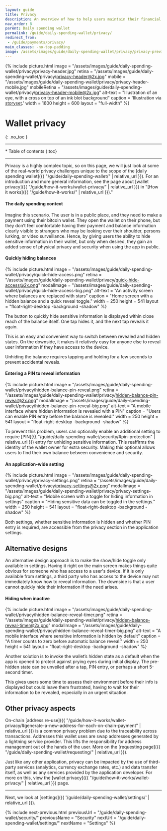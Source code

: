 ```yaml
---
layout: guide
title: Privacy
description: An overview of how to help users maintain their financial privacy while using a bitcoin daily spending wallet.
nav_order: 8
parent: Daily spending wallet
permalink: /guide/daily-spending-wallet/privacy/
redirect_from:
 - /guide/payments/privacy/
main_classes: -no-top-padding
image: /assets/images/guide/daily-spending-wallet/privacy/privacy-preview.jpg
---
```


{% include picture.html
    image = "/assets/images/guide/daily-spending-wallet/privacy/privacy-header.jpg"
    retina = "/assets/images/guide/daily-spending-wallet/privacy/privacy-header@2x.jpg"
    mobile = "/assets/images/guide/daily-spending-wallet/privacy/privacy-header-mobile.jpg"
    mobileRetina = "/assets/images/guide/daily-spending-wallet/privacy/privacy-header-mobile@2x.jpg"
    alt-text = "Illustration of an eye, with a cross on top of an ink blot background"
    caption = 'Illustration via <a href="https://www.freepik.com/free-vector/hidden-person-concept-illustration_24237636.htm">storyset</a>.'
    width = 1600
    height = 600
    layout = "full-width"
%}

<!--

This page showcases the options users have to improve their privacy in the daily spending wallet.

-->

# Wallet privacy
{: .no_toc }

---

<div class="glossary-toc" markdown="1">
 * Table of contents
{:toc}
</div>

---

Privacy is a highly complex topic, so on this page, we will just look at some of the real-world privacy challenges unique to the scope of the [daily spending wallet]({{ "/guide/daily-spending-wallet/" | relative_url }}). For an introduction and more general information, see the page about [wallet privacy]({{ "/guide/how-it-works/wallet-privacy/" | relative_url }}) in "[How it works]({{ "/guide/how-it-works/" | relative_url }})."

#### The daily spending context

Imagine this scenario. The user is in a public place, and they need to make a payment using their bitcoin wallet. They open the wallet on their phone, but they don’t feel comfortable having their payment and balance information clearly visible to strangers who may be looking over their shoulder, persons lurking, or video surveillance. Hence, by giving users the ability to hide sensitive information in their wallet, but only when desired, they gain an added sense of physical privacy and security when using the app in public.

#### Quickly hiding balances

<div class="center" markdown="1">

{% include picture.html
   image = "/assets/images/guide/daily-spending-wallet/privacy/quick-hide-access.png"
   retina = "/assets/images/guide/daily-spending-wallet/privacy/quick-hide-access@2x.png"
   modalImage = "/assets/images/guide/daily-spending-wallet/privacy/quick-hide-access-big.png"
   alt-text = "An activity screen where balances are replaced with stars"
   caption = "Home screen with a hidden balance and a quick reveal toggle."
   width = 250
   height = 541
   layout = "float-right-desktop -background -shadow"
%}

The button to quickly hide sensitive information is displayed within close reach of the balance itself. One tap hides it, and the next tap reveals it again.

This is an easy and convenient way to switch between revealed and hidden states. On the downside, it makes it relatively easy for anyone else to reveal user information if they have access to the device.

Unhiding the balance requires tapping and holding for a few seconds to prevent accidental reveals.

</div>

#### Entering a PIN to reveal information

<div class="center" markdown="1">

{% include picture.html
   image = "/assets/images/guide/daily-spending-wallet/privacy/hidden-balance-pin-reveal.png"
   retina = "/assets/images/guide/daily-spending-wallet/privacy/hidden-balance-pin-reveal@2x.png"
   modalImage = "/assets/images/guide/daily-spending-wallet/privacy/hidden-balance-pin-reveal-big.png"
   alt-text = "A mobile interface where hidden information is revealed with a PIN"
   caption = "Users can enable PIN entry before the balance is revealed."
   width = 250
   height = 541
   layout = "float-right-desktop -background -shadow"
%}

To prevent this problem, users can optionally enable an additional setting to require [PIN]({{ "/guide/daily-spending-wallet/security/#pin-protection" | relative_url }}) entry for unhiding sensitive information. This reaffirms the identity of the wallet owner for extra security. Making this optional allows users to find their own balance between convenience and security.

</div>

#### An application-wide setting

<div class="center" markdown="1">

{% include picture.html
   image = "/assets/images/guide/daily-spending-wallet/privacy/privacy-settings.png"
   retina = "/assets/images/guide/daily-spending-wallet/privacy/privacy-settings@2x.png"
   modalImage = "/assets/images/guide/daily-spending-wallet/privacy/privacy-settings-big.png"
   alt-text = "Mobile screen with a toggle for hiding information in settings"
   caption = "Hiding sensitive data can be toggled in the settings."
   width = 250
   height = 541
   layout = "float-right-desktop -background -shadow"
%}

Both settings, whether sensitive information is hidden and whether PIN entry is required, are accessible from the privacy section in the application settings.

</div>

## Alternative designs

An alternative design approach is to make the show/hide toggle only available in settings. Having it right on the main screen makes things quite obvious for someone who has access to a user's device. If it is only available from settings, a third party who has access to the device may not immediately know how to reveal information. The downside is that a user cannot quickly hide their information if the need arises.

#### Hiding when inactive

<div class="center" markdown="1">

{% include picture.html
   image = "/assets/images/guide/daily-spending-wallet/privacy/hidden-balance-reveal-timer.png"
   retina = "/assets/images/guide/daily-spending-wallet/privacy/hidden-balance-reveal-timer@2x.png"
   modalImage = "/assets/images/guide/daily-spending-wallet/privacy/hidden-balance-reveal-timer-big.png"
   alt-text = "A mobile interface where sensitive information is hidden by default"
   caption = "A timer counts to zero before automatic balance reveal."
   width = 250
   height = 541
   layout = "float-right-desktop -background -shadow"
%}

Another solution is to invoke the wallet’s hidden state as a default when the app is opened to protect against prying eyes during initial display. The pre-hidden state can be unveiled after a tap, PIN entry, or perhaps a short 5-second timer.

This gives users some time to assess their environment before their info is displayed but could leave them frustrated, having to wait for their information to be revealed, especially in an urgent situation.

</div>

## Other privacy aspects

On-chain [address re-use]({{ "/guide/how-it-works/wallet-privacy/#generate-a-new-address-for-each-on-chain-payment" | relative_url }}) is a common privacy problem due to the traceability across transactions. Addresses this wallet uses are swap addresses generated by a lightning service provider. This lifts the responsibility for address management out of the hands of the user. More on the [requesting page]({{ "/guide/daily-spending-wallet/requesting/" | relative_url }}).

Just like any other application, privacy can be impacted by the use of third-party services (analytics, currency exchange rates, etc.) and data transfer itself, as well as any services provided by the application developer. For more on this, view the [wallet privacy]({{ "/guide/how-it-works/wallet-privacy/" | relative_url }}) page.

---

Next, we look at [settings]({{ '/guide/daily-spending-wallet/settings/' | relative_url }}).

{% include next-previous.html
   previousUrl = "/guide/daily-spending-wallet/security/"
   previousName = "Security"
   nextUrl = "/guide/daily-spending-wallet/settings/"
   nextName = "Settings"
%}
